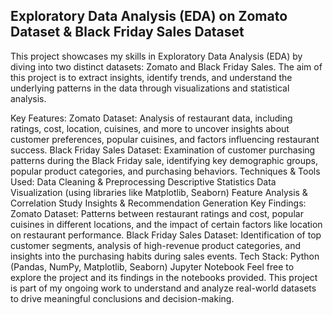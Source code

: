 ## Exploratory Data Analysis (EDA) on Zomato Dataset & Black Friday Sales Dataset

This project showcases my skills in Exploratory Data Analysis (EDA) by diving into two distinct datasets: Zomato and Black Friday Sales. The aim of this project is to extract insights, identify trends, and understand the underlying patterns in the data through visualizations and statistical analysis.

Key Features:
Zomato Dataset: Analysis of restaurant data, including ratings, cost, location, cuisines, and more to uncover insights about customer preferences, popular cuisines, and factors influencing restaurant success.
Black Friday Sales Dataset: Examination of customer purchasing patterns during the Black Friday sale, identifying key demographic groups, popular product categories, and purchasing behaviors.
Techniques & Tools Used:
Data Cleaning & Preprocessing
Descriptive Statistics
Data Visualization (using libraries like Matplotlib, Seaborn)
Feature Analysis & Correlation Study
Insights & Recommendation Generation
Key Findings:
Zomato Dataset: Patterns between restaurant ratings and cost, popular cuisines in different locations, and the impact of certain factors like location on restaurant performance.
Black Friday Sales Dataset: Identification of top customer segments, analysis of high-revenue product categories, and insights into the purchasing habits during sales events.
Tech Stack:
Python (Pandas, NumPy, Matplotlib, Seaborn)
Jupyter Notebook
Feel free to explore the project and its findings in the notebooks provided. This project is part of my ongoing work to understand and analyze real-world datasets to drive meaningful conclusions and decision-making.


